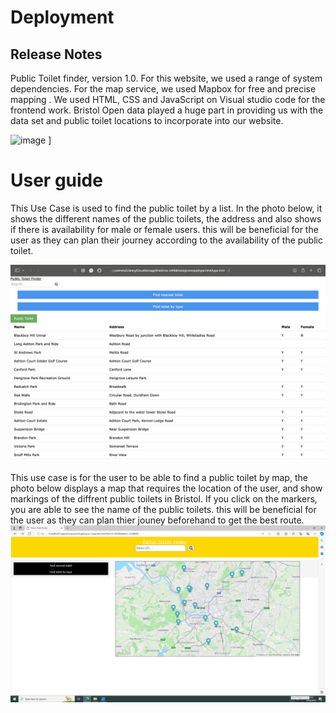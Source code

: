 # Deployment

## Release Notes
Public Toilet finder, version 1.0. For this website, we used a range of system dependencies. For the map service, we used Mapbox for free and precise mapping . We used HTML, CSS and JavaScript on Visual studio code for the frontend work. Bristol Open data played a huge part in providing us with the data set and public toilet locations  to incorporate into our website.



<img width="431" alt="image" src="https://github.com/laminsowe123/laminsowe123.github.io-/assets/148768839/9f77af2d-1f80-4fcc-b230-77cc8747de01">
]

# User guide
This Use Case is used to find the public toilet by a list. In the photo below, it shows the different names of the public toilets, the address and also shows if there is availability for male or female users. this will be beneficial for the user as they can plan their journey according to the availability of the public toilet. 

![Insert screenshots here](images/list.png)

This use case is for the user to be able to find a public toilet by map, the photo below displays a map that requires the location of the user, and show markings of the diffrent public toilets in Bristol. If you click on the markers, you are able to see the name of the public toilets. this will be beneficial for the user as they can plan thier jouney beforehand to get the best route.
![Insert screenshots here](images/map.png)
